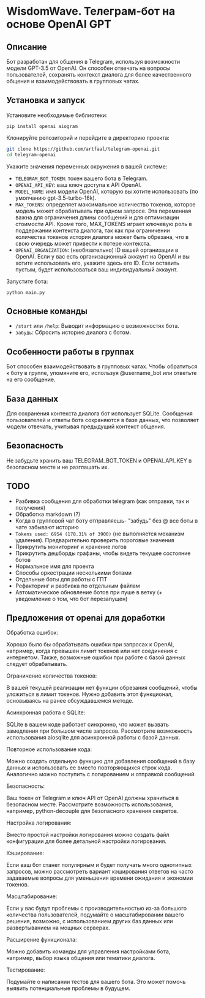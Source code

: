 # WisdomWave. Телеграм-бот на основе OpenAI GPT

## Описание

Бот разработан для общения в Telegram, используя возможности модели GPT-3.5 от OpenAI. Он способен отвечать на вопросы пользователей, сохранять контекст диалога для более качественного общения и взаимодействовать в групповых чатах.

## Установка и запуск

Установите необходимые библиотеки:

`pip install openai aiogram`

Клонируйте репозиторий и перейдите в директорию проекта:

```bash
git clone https://github.com/artfaal/telegram-openai.git
cd telegram-openai
```

Укажите значения переменных окружения в вашей системе:

- `TELEGRAM_BOT_TOKEN`: токен вашего бота в Telegram.
- `OPENAI_API_KEY`: ваш ключ доступа к API OpenAI.
- `MODEL_NAME`: имя модели OpenAI, которую вы хотите использовать (по умолчанию gpt-3.5-turbo-16k).
- `MAX_TOKENS`: определяет максимальное количество токенов, которое модель может обрабатывать при одном запросе. Эта переменная важна для ограничения длины сообщений и для оптимизации стоимости API. Кроме того, MAX_TOKENS играет ключевую роль в поддержании контекста диалога, так как при ограничении количества токенов история диалога может быть обрезана, что в свою очередь может привести к потере контекста.
- `OPENAI_ORGANIZATION`: (необязательно) ID вашей организации в OpenAI. Если у вас есть организационный аккаунт на OpenAI и вы хотите использовать его, укажите здесь его ID. Если оставить пустым, будет использоваться ваш индивидуальный аккаунт.

Запустите бота:

`python main.py`

## Основные команды

- `/start` или `/help`: Выводит информацию о возможностях бота.
- `забудь`: Сбросить историю диалога с ботом.

## Особенности работы в группах

Бот способен взаимодействовать в групповых чатах. Чтобы обратиться к боту в группе, упомяните его, используя @username_bot или ответьте на его сообщение.

## База данных

Для сохранения контекста диалога бот использует SQLite. Сообщения пользователей и ответы бота сохраняются в базе данных, что позволяет модели отвечать, учитывая предыдущий контекст общения.

## Безопасность

Не забудьте хранить ваш TELEGRAM_BOT_TOKEN и OPENAI_API_KEY в безопасном месте и не разглашать их.

## TODO

- Разбивка сообщения для обработки telegram (как отправки, так и получения)
- Обработка markdown (?)
- Когда в групповой чат боту отправляешь- "забудь" без @ все боты в чате забывают историю
- `Tokens used: 6954 (178.31% of 3900)` (не выполняется механизм удаления). Предварительно проверить пороговые значения
- Прикрутить мониторинг и хранение логов
- Прикрутить дешборды графаны, чтобы видеть текущее состояние ботов
- Нормальное имя для проекта
- Способы оркестрации несколькими ботами
- Отдельные боты для работы с ГПТ
- Рефакторинг и разбивка по отдельным файлам
- Автоматическое обновление ботов при пуше в ветку (+ уведомление о том, что бот перезапущен)

## Предложения от openai для доработки

Обработка ошибок:

Хорошо было бы обрабатывать ошибки при запросах к OpenAI, например, когда превышен лимит токенов или нет соединения с интернетом.
Также, возможные ошибки при работе с базой данных следует обрабатывать.

Ограничение количества токенов:

В вашей текущей реализации нет функции обрезания сообщений, чтобы уложиться в лимит токенов. Нужно добавить этот функционал, основываясь на ранее обсуждавшемся методе.

Асинхронная работа с SQLite:

SQLite в вашем коде работает синхронно, что может вызвать замедления при большом числе запросов. Рассмотрите возможность использования aiosqlite для асинхронной работы с базой данных.

Повторное использование кода:

Можно создать отдельную функцию для добавления сообщений в базу данных и использовать ее вместо повторяющихся строк кода.
Аналогично можно поступить с логированием и отправкой сообщений.

Безопасность:

Ваш токен от Telegram и ключ API от OpenAI должны храниться в безопасном месте. Рассмотрите возможность использования, например, python-decouple для безопасного хранения секретов.

Настройка логирования:

Вместо простой настройки логирования можно создать файл конфигурации для более детальной настройки логирования.

Кэширование:

Если ваш бот станет популярным и будет получать много однотипных запросов, можно рассмотреть вариант кэширования ответов на часто задаваемые вопросы для уменьшения времени ожидания и экономии токенов.

Масштабирование:

Если у вас будут проблемы с производительностью из-за большого количества пользователей, подумайте о масштабировании вашего решения, возможно, с использованием других баз данных или развертыванием на мощных серверах.

Расширение функционала:

Можно добавить команды для управления настройками бота, например, выбор языка общения или тематики диалога.

Тестирование:

Подумайте о написании тестов для вашего бота. Это может помочь выявить потенциальные проблемы в будущем.

